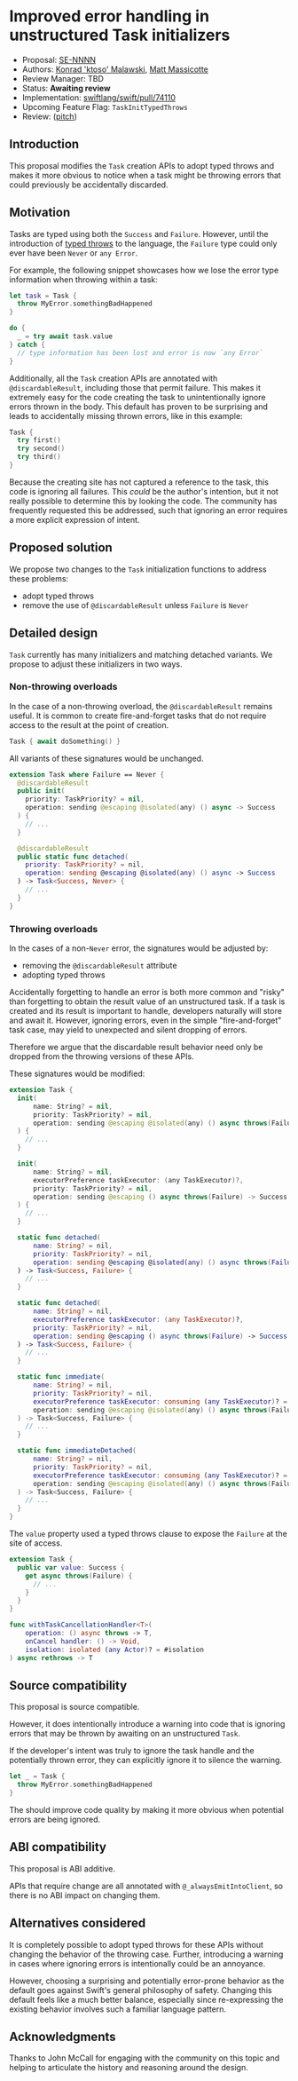 # Improved error handling in unstructured Task initializers

* Proposal: [SE-NNNN](0NNN-unstructured-task-error-handling.md)
* Authors: [Konrad 'ktoso' Malawski](https://github.com/ktoso), [Matt Massicotte](https://github.com/mattmassicotte)
* Review Manager: TBD
* Status: **Awaiting review**
* Implementation: [swiftlang/swift/pull/74110](https://github.com/swiftlang/swift/pull/74110)
* Upcoming Feature Flag: `TaskInitTypedThrows`
* Review: ([pitch](https://forums.swift.org/t/pitch-non-discardable-throwing-tasks/74138))

## Introduction

This proposal modifies the `Task` creation APIs to adopt typed throws and makes it
more obvious to notice when a task might be throwing errors that could previously be accidentally discarded.

## Motivation

Tasks are typed using both the `Success` and `Failure`.
However, until the introduction of [typed throws][] to the language,
the `Failure` type could only ever have been `Never` or `any Error`.

For example, the following snippet showcases how we lose the error type
information when throwing within a task:

```swift
let task = Task {
  throw MyError.somethingBadHappened
}

do {
  _ = try await task.value
} catch {
  // type information has been lost and error is now `any Error`
}
```

Additionally, all the `Task` creation APIs are annotated with
`@discardableResult`, including those that permit failure.
This makes it extremely easy for the code creating the task to
unintentionally ignore errors thrown in the body.
This default has proven to be surprising and leads to accidentally missing thrown errors, like in this example:

```swift
Task {
  try first()
  try second()
  try third()
}
```

Because the creating site has not captured a reference to the task,
this code is ignoring all failures.
This *could* be the author's intention, but it not really possible to
determine this by looking the code.
The community has frequently requested this be addressed,
such that ignoring an error requires a more explicit expression of intent.

[typed throws]: https://github.com/swiftlang/swift-evolution/blob/main/proposals/0413-typed-throws.md

## Proposed solution

We propose two changes to the `Task` initialization functions to address
these problems:

- adopt typed throws
- remove the use of `@discardableResult` unless `Failure` is `Never`

## Detailed design

`Task` currently has many initializers and matching detached variants.
We propose to adjust these initializers in two ways.

### Non-throwing overloads

In the case of a non-throwing overload, the `@discardableResult` remains useful.
It is common to create fire-and-forget tasks that do not require access to the
result at the point of creation.

```swift
Task { await doSomething() }
```

All variants of these signatures would be unchanged.

```swift
extension Task where Failure == Never {
  @discardableResult
  public init(
    priority: TaskPriority? = nil,
    operation: sending @escaping @isolated(any) () async -> Success
  ) {
    // ...
  }

  @discardableResult
  public static func detached(
    priority: TaskPriority? = nil,
    operation: sending @escaping @isolated(any) () async -> Success
  ) -> Task<Success, Never> {
    // ...
  }
}
```

### Throwing overloads

In the cases of a non-`Never` error, the signatures would be adjusted by:

- removing the `@discardableResult` attribute
- adopting typed throws

Accidentally forgetting to handle an error is both more common and "risky"
than forgetting to obtain the result value of an unstructured task.
If a task is created and its result is important to handle,
developers naturally will store and await it.
However, ignoring errors, even in the simple "fire-and-forget" task case,
may yield to unexpected and silent dropping of errors.

Therefore we argue that the discardable result behavior need only be dropped
from the throwing versions of these APIs.

These signatures would be modified:

```swift
extension Task {
  init(
      name: String? = nil,
      priority: TaskPriority? = nil,
      operation: sending @escaping @isolated(any) () async throws(Failure) -> Success
  ) {
    // ...
  }

  init(
      name: String? = nil,
      executorPreference taskExecutor: (any TaskExecutor)?,
      priority: TaskPriority? = nil,
      operation: sending @escaping () async throws(Failure) -> Success
  ) {
    // ...
  }

  static func detached(
      name: String? = nil,
      priority: TaskPriority? = nil,
      operation: sending @escaping @isolated(any) () async throws(Failure) -> Success
  ) -> Task<Success, Failure> {
    // ...
  }

  static func detached(
      name: String? = nil,
      executorPreference taskExecutor: (any TaskExecutor)?,
      priority: TaskPriority? = nil,
      operation: sending @escaping () async throws(Failure) -> Success
  ) -> Task<Success, Failure> {
    // ...
  }

  static func immediate(
      name: String? = nil,
      priority: TaskPriority? = nil,
      executorPreference taskExecutor: consuming (any TaskExecutor)? = nil,
      operation: sending @escaping @isolated(any) () async throws(Failure) -> Success
  ) -> Task<Success, Failure> {
    // ...
  }

  static func immediateDetached(
      name: String? = nil,
      priority: TaskPriority? = nil,
      executorPreference taskExecutor: consuming (any TaskExecutor)? = nil,
      operation: sending @escaping @isolated(any) () async throws(Failure) -> Success
  ) -> Task<Success, Failure> {
    // ...
  }
}
```

The `value` property used a typed throws clause to expose the `Failure` at
the site of access.

```swift
extension Task {
  public var value: Success {
    get async throws(Failure) {
      // ...
    }
  }
}
```

```swift
func withTaskCancellationHandler<T>(
    operation: () async throws -> T,
    onCancel handler: () -> Void,
    isolation: isolated (any Actor)? = #isolation
) async rethrows -> T
```

## Source compatibility

This proposal is source compatible.

However, it does intentionally introduce a warning into code that is
ignoring errors that may be thrown by awaiting on an unstructured `Task`.

If the developer's intent was truly to ignore the task handle and the
potentially thrown error,
they can explicitly ignore it to silence the warning.

```swift
let _ = Task {
  throw MyError.somethingBadHappened
}
```

The should improve code quality by making it more obvious when potential
errors are being ignored.

## ABI compatibility

This proposal is ABI additive.

APIs that require change are all annotated with `@_alwaysEmitIntoClient`,
so there is no ABI impact on changing them.

## Alternatives considered

It is completely possible to adopt typed throws for these APIs without
changing the behavior of the throwing case.
Further, introducing a warning in cases where ignoring errors is intentionally
could be an annoyance.

However, choosing a surprising and potentially error-prone behavior as the
default goes against Swift's general philosophy of safety.
Changing this default feels like a much better balance, especially since
re-expressing the existing behavior involves such a familiar language pattern.

## Acknowledgments

Thanks to John McCall for engaging with the community on this topic and helping
to articulate the history and reasoning around the design.
